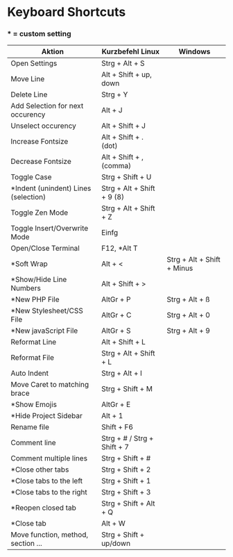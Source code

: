 # Keyboard Shortcuts

### * = custom setting
| Aktion                               | Kurzbefehl Linux            | Windows                    |
|--------------------------------------|-----------------------------|----------------------------|
| Open Settings                        | Strg + Alt + S              |                            |
| Move Line                            | Alt + Shift + up, down      |                            |
| Delete Line                          | Strg + Y                    |                            |
| Add Selection for next occurency     | Alt + J                     |                            |
| Unselect occurency                   | Alt + Shift + J             |                            |
| Increase Fontsize                    | Alt + Shift + . (dot)       |                            |
| Decrease Fontsize                    | Alt + Shift + , (comma)     |                            |
| Toggle Case                          | Strg + Shift + U            |                            |
| *Indent (unindent) Lines (selection) | Strg + Alt + Shift + 9 (8)  |                            |
| Toggle Zen Mode                      | Strg + Alt + Shift + Z      |                            |
| Toggle Insert/Overwrite Mode         | Einfg                       |                            |
| Open/Close Terminal                  | F12, *Alt T                 |                            |
| *Soft Wrap                           | Alt + <                     | Strg + Alt + Shift + Minus |
| *Show/Hide Line Numbers              | Alt + Shift + >             |                            |
| *New PHP File                        | AltGr + P                   | Strg + Alt + ß             |
| *New Stylesheet/CSS File             | AltGr + C                   | Strg + Alt + 0             |
| *New javaScript File                 | AltGr + S                   | Strg + Alt + 9             |
| Reformat Line                        | Alt + Shift + L             |                            |
| Reformat File                        | Strg + Alt + Shift + L      |                            |
| Auto Indent                          | Strg + Alt + I              |                            |
| Move Caret to matching brace         | Strg + Shift + M            |                            |
| *Show Emojis                         | AltGr + E                   |                            |
| *Hide Project Sidebar                | Alt + 1                     |                            |
| Rename file                          | Shift + F6                  |                            |
| Comment line                         | Strg + # / Strg + Shift + 7 |                            |
| Comment multiple lines               | Strg + Shift + #            |                            | 
| *Close other tabs                    | Strg + Shift + 2            |                            |
| *Close tabs to the left              | Strg + Shift + 1            |                            |
| *Close tabs to the right             | Strg + Shift + 3            |                            |
| *Reopen closed tab                   | Strg + Shift + Alt + Q      |                            |
| *Close tab                           | Alt + W                     |                            |
| Move function, method, section ...   | Strg + Shift + up/down      |                            |

